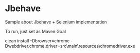 # Jbehave
Sample about Jbehave + Selenium implementation


To run, just set as Maven Goal

clean install -Dbrowser=chrome -Dwebdriver.chrome.driver=src\main\resources\chromedriver.exe

